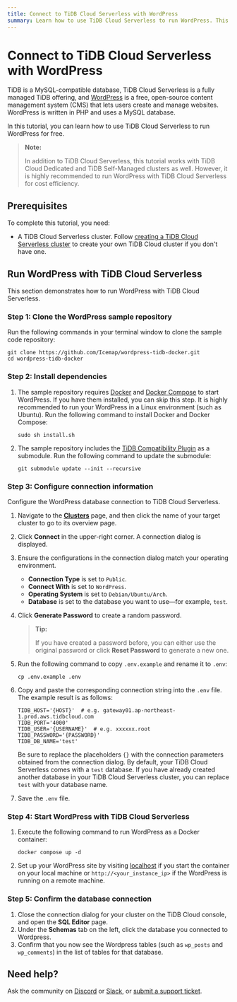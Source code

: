 ```yaml
---
title: Connect to TiDB Cloud Serverless with WordPress
summary: Learn how to use TiDB Cloud Serverless to run WordPress. This tutorial gives step-by-step guidance to run WordPress + TiDB Cloud Serverless in a few minutes.
---
```


# Connect to TiDB Cloud Serverless with WordPress

TiDB is a MySQL-compatible database, TiDB Cloud Serverless is a fully managed TiDB offering, and [WordPress](https://github.com/WordPress) is a free, open-source content management system (CMS) that lets users create and manage websites. WordPress is written in PHP and uses a MySQL database.

In this tutorial, you can learn how to use TiDB Cloud Serverless to run WordPress for free.

> **Note:**
>
> In addition to TiDB Cloud Serverless, this tutorial works with TiDB Cloud Dedicated and TiDB Self-Managed clusters as well. However, it is highly recommended to run WordPress with TiDB Cloud Serverless for cost efficiency.

## Prerequisites

To complete this tutorial, you need:

- A TiDB Cloud Serverless cluster. Follow [creating a TiDB Cloud Serverless cluster](/develop/dev-guide-build-cluster-in-cloud.md) to create your own TiDB Cloud cluster if you don't have one.

## Run WordPress with TiDB Cloud Serverless

This section demonstrates how to run WordPress with TiDB Cloud Serverless.

### Step 1: Clone the WordPress sample repository

Run the following commands in your terminal window to clone the sample code repository:

```shell
git clone https://github.com/Icemap/wordpress-tidb-docker.git
cd wordpress-tidb-docker
```

### Step 2: Install dependencies

1. The sample repository requires [Docker](https://www.docker.com/) and [Docker Compose](https://docs.docker.com/compose/) to start WordPress. If you have them installed, you can skip this step. It is highly recommended to run your WordPress in a Linux environment (such as Ubuntu). Run the following command to install Docker and Docker Compose:

    ```shell
    sudo sh install.sh
    ```

2. The sample repository includes the [TiDB Compatibility Plugin](https://github.com/pingcap/wordpress-tidb-plugin) as a submodule. Run the following command to update the submodule:

    ```shell
    git submodule update --init --recursive
    ```

### Step 3: Configure connection information

Configure the WordPress database connection to TiDB Cloud Serverless.

1. Navigate to the [**Clusters**](https://tidbcloud.com/console/clusters) page, and then click the name of your target cluster to go to its overview page.

2. Click **Connect** in the upper-right corner. A connection dialog is displayed.

3. Ensure the configurations in the connection dialog match your operating environment.

    - **Connection Type** is set to `Public`.
    - **Connect With** is set to `WordPress`.
    - **Operating System** is set to `Debian/Ubuntu/Arch`.
    - **Database** is set to the database you want to use—for example, `test`.

4. Click **Generate Password** to create a random password.

    > **Tip:**
    >
    > If you have created a password before, you can either use the original password or click **Reset Password** to generate a new one.

5. Run the following command to copy `.env.example` and rename it to `.env`:

    ```shell
    cp .env.example .env
    ```

6. Copy and paste the corresponding connection string into the `.env` file. The example result is as follows:

    ```dotenv
    TIDB_HOST='{HOST}'  # e.g. gateway01.ap-northeast-1.prod.aws.tidbcloud.com
    TIDB_PORT='4000'
    TIDB_USER='{USERNAME}'  # e.g. xxxxxx.root
    TIDB_PASSWORD='{PASSWORD}'
    TIDB_DB_NAME='test'
    ```

    Be sure to replace the placeholders `{}` with the connection parameters obtained from the connection dialog. By default, your TiDB Cloud Serverless comes with a `test` database. If you have already created another database in your TiDB Cloud Serverless cluster, you can replace `test` with your database name.

7. Save the `.env` file.

### Step 4: Start WordPress with TiDB Cloud Serverless

1. Execute the following command to run WordPress as a Docker container:

    ```shell
    docker compose up -d
    ```

2. Set up your WordPress site by visiting [localhost](http://localhost/) if you start the container on your local machine or `http://<your_instance_ip>` if the WordPress is running on a remote machine.

### Step 5: Confirm the database connection

1. Close the connection dialog for your cluster on the TiDB Cloud console, and open the **SQL Editor** page.
2. Under the **Schemas** tab on the left, click the database you connected to Wordpress.
3. Confirm that you now see the Wordpress tables (such as `wp_posts` and `wp_comments`) in the list of tables for that database.

## Need help?

Ask the community on [Discord](https://discord.gg/DQZ2dy3cuc?utm_source=doc) or [Slack](https://slack.tidb.io/invite?team=tidb-community&channel=everyone&ref=pingcap-docs), or [submit a support ticket](https://tidb.support.pingcap.com/).
